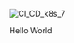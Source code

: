 ![CI_CD_k8s_7](https://github.com/user-attachments/assets/95faea36-947a-4815-8ce1-74feecb88e3a)

Hello World
